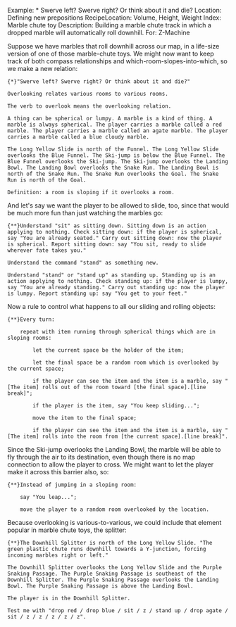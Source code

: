 Example: * Swerve left? Swerve right? Or think about it and die?
Location: Defining new prepositions
RecipeLocation: Volume, Height, Weight
Index: Marble chute toy
Description: Building a marble chute track in which a dropped marble will automatically roll downhill.
For: Z-Machine

  
Suppose we have marbles that roll downhill across our map, in a life-size version of one of those marble-chute toys. We might now want to keep track of both compass relationships and which-room-slopes-into-which, so we make a new relation:

  

``` inform7
{*}"Swerve left? Swerve right? Or think about it and die?"

Overlooking relates various rooms to various rooms.

The verb to overlook means the overlooking relation.

A thing can be spherical or lumpy. A marble is a kind of thing. A marble is always spherical. The player carries a marble called a red marble. The player carries a marble called an agate marble. The player carries a marble called a blue cloudy marble.

The Long Yellow Slide is north of the Funnel. The Long Yellow Slide overlooks the Blue Funnel. The Ski-jump is below the Blue Funnel. The Blue Funnel overlooks the Ski-jump. The Ski-jump overlooks the Landing Bowl. The Landing Bowl overlooks the Snake Run. The Landing Bowl is north of the Snake Run. The Snake Run overlooks the Goal. The Snake Run is north of the Goal.

Definition: a room is sloping if it overlooks a room.
```

  
And let's say we want the player to be allowed to slide, too, since that would be much more fun than just watching the marbles go:

  

``` inform7
{**}Understand "sit" as sitting down. Sitting down is an action applying to nothing. Check sitting down: if the player is spherical, say "You are already seated." Carry out sitting down: now the player is spherical. Report sitting down: say "You sit, ready to slide wherever fate takes you."

Understand the command "stand" as something new.

Understand "stand" or "stand up" as standing up. Standing up is an action applying to nothing. Check standing up: if the player is lumpy, say "You are already standing." Carry out standing up: now the player is lumpy. Report standing up: say "You get to your feet."
```

  
Now a rule to control what happens to all our sliding and rolling objects:

  

``` inform7
{**}Every turn:

	repeat with item running through spherical things which are in sloping rooms:

		let the current space be the holder of the item;

		let the final space be a random room which is overlooked by the current space;

		if the player can see the item and the item is a marble, say "[The item] rolls out of the room toward [the final space].[line break]";

		if the player is the item, say "You keep sliding...";

		move the item to the final space;

		if the player can see the item and the item is a marble, say "[The item] rolls into the room from [the current space].[line break]".
```

  
Since the Ski-jump overlooks the Landing Bowl, the marble will be able to fly through the air to its destination, even though there is no map connection to allow the player to cross. We might want to let the player make it across this barrier also, so:

  

``` inform7
{**}Instead of jumping in a sloping room:

	say "You leap...";

	move the player to a random room overlooked by the location.
```

  
Because overlooking is various-to-various, we could include that element popular in marble chute toys, the splitter:

  

``` inform7
{**}The Downhill Splitter is north of the Long Yellow Slide. "The green plastic chute runs downhill towards a Y-junction, forcing incoming marbles right or left."

The Downhill Splitter overlooks the Long Yellow Slide and the Purple Snaking Passage. The Purple Snaking Passage is southeast of the Downhill Splitter. The Purple Snaking Passage overlooks the Landing Bowl. The Purple Snaking Passage is above the Landing Bowl.

The player is in the Downhill Splitter.

Test me with "drop red / drop blue / sit / z / stand up / drop agate / sit / z / z / z / z / z".
```

